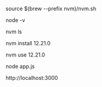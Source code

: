 <!-- Run to access NVM from terminal -->
source $(brew --prefix nvm)/nvm.sh

<!-- Check Node Version to see if you are on Node 12.21.0 -->
node -v

<!-- List versions of Node installed -->
nvm ls

<!-- Install compatible version of Node -->
nvm install 12.21.0

<!-- Use Node 12.21.0, can run node -v again to double confirm -->
nvm use 12.21.0

<!-- Run test site -->
node app.js

<!-- Site address -->
http://localhost:3000